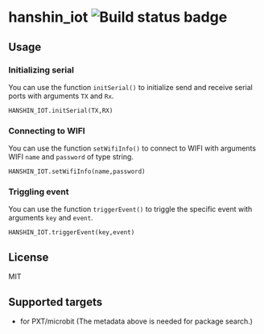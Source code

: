 # hanshin_iot ![Build status badge](https://github.com/stem-hanshin/hanshin_iot/workflows/MakeCode/badge.svg)

## Usage


### Initializing serial
You can use the function ``initSerial()`` to initialize send and receive serial ports with arguments ``TX`` and ``Rx``.

```block
HANSHIN_IOT.initSerial(TX,RX)
```

### Connecting to WIFI
You can use the function ``setWifiInfo()`` to connect to WIFI with arguments WIFI ``name`` and ``password`` of type string.

```block
HANSHIN_IOT.setWifiInfo(name,password)
```

### Triggling event
You can use the function ``triggerEvent()`` to triggle the specific event with arguments ``key`` and ``event``.

```block
HANSHIN_IOT.triggerEvent(key,event)
```

## License
MIT


## Supported targets

* for PXT/microbit
(The metadata above is needed for package search.)

